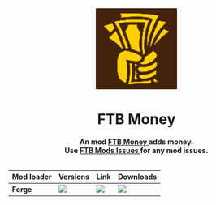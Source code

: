 <div align="center">
	<img src="src/main/resources/assets/ftbmoney/textures/logo.png" alt="ftb-money-logo" width="160"/>
	<b><h1>FTB Money</h1><b>
	<b>An mod <a href="https://www.curseforge.com/minecraft/mc-mods/ftb-money-forge">FTB Money </a> adds money.
	<br>
	<b>Use <a href="https://github.com/FTBTeam/FTB-Mods-Issues">FTB Mods Issues </a> for any mod issues.
<br><br/>
<table align="center">
    <thead>
        <tr>
            <th>Mod loader</th>
            <th>Versions</th>
            <th>Link</th>
            <th>Downloads</th>
        </tr>
    </thead>
    <tbody>
        <tr>
            <td><b>Forge<b></td>
              <td><a href="https://www.curseforge.com/minecraft/mc-mods/ftb-money-forge"><img src="https://cf.way2muchnoise.eu/versions/306283.svg"></td>
           <td><a href="https://www.curseforge.com/minecraft/mc-mods/ftb-money-forge"><img src="https://cf.way2muchnoise.eu/title/306283.svg"></td>
           <td><a href="https://www.curseforge.com/minecraft/mc-mods/ftb-money-forge"><img src="https://cf.way2muchnoise.eu/306283.svg"></td>
        </tr>
    </tbody>
</table>

</div>

